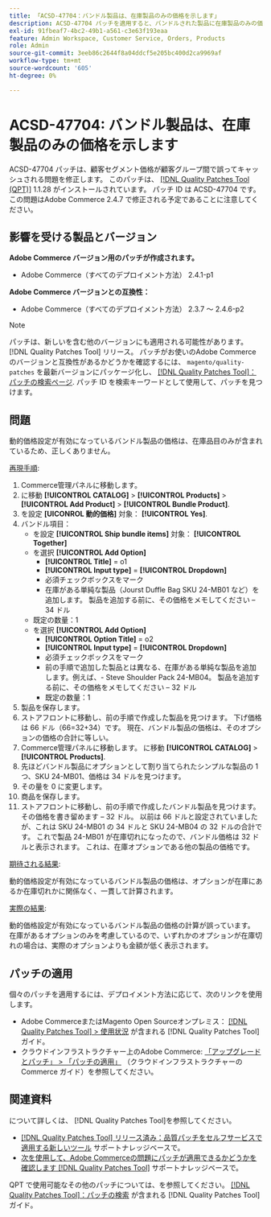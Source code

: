 ```yaml
---
title: 「ACSD-47704：バンドル製品は、在庫製品のみの価格を示します」
description: ACSD-47704 パッチを適用すると、バンドルされた製品に在庫製品のみの価格が表示されるAdobe Commerceの問題が修正されます。
exl-id: 91fbeaf7-4bc2-49b1-a561-c3e63f193eaa
feature: Admin Workspace, Customer Service, Orders, Products
role: Admin
source-git-commit: 3eeb86c2644f8a04ddcf5e205bc400d2ca9969af
workflow-type: tm+mt
source-wordcount: '605'
ht-degree: 0%

---
```


# ACSD-47704: バンドル製品は、在庫製品のみの価格を示します

ACSD-47704 パッチは、顧客セグメント価格が顧客グループ間で誤ってキャッシュされる問題を修正します。 このパッチは、 [[!DNL Quality Patches Tool (QPT)]](/help/announcements/adobe-commerce-announcements/magento-quality-patches-released-new-tool-to-self-serve-quality-patches.md) 1.1.28 がインストールされています。 パッチ ID は ACSD-47704 です。 この問題はAdobe Commerce 2.4.7 で修正される予定であることに注意してください。

## 影響を受ける製品とバージョン

**Adobe Commerce バージョン用のパッチが作成されます。**

* Adobe Commerce（すべてのデプロイメント方法） 2.4.1-p1

**Adobe Commerce バージョンとの互換性：**

* Adobe Commerce（すべてのデプロイメント方法） 2.3.7 ～ 2.4.6-p2

>[!NOTE]
>
>パッチは、新しいを含む他のバージョンにも適用される可能性があります。 [!DNL Quality Patches Tool] リリース。 パッチがお使いのAdobe Commerceのバージョンと互換性があるかどうかを確認するには、 `magento/quality-patches` を最新バージョンにパッケージ化し、 [[!DNL Quality Patches Tool]：パッチの検索ページ](https://experienceleague.adobe.com/tools/commerce-quality-patches/index.html). パッチ ID を検索キーワードとして使用して、パッチを見つけます。

## 問題

動的価格設定が有効になっているバンドル製品の価格は、在庫品目のみが含まれているため、正しくありません。

<u>再現手順</u>:

1. Commerce管理パネルに移動します。
1. に移動 **[!UICONTROL CATALOG]** > **[!UICONTROL Products]** > **[!UICONTROL Add Product]** > **[!UICONTROL Bundle Product]**.
1. を設定 **[UICONROL 動的価格]** 対象： **[!UICONTROL Yes]**.
1. バンドル項目：
   * を設定 **[!UICONTROL Ship bundle items]** 対象： **[!UICONTROL Together]**
   * を選択 **[!UICONTROL Add Option]**
      * **[!UICONTROL Title]** = o1
      * **[!UICONTROL Input type]** = **[!UICONTROL Dropdown]**
      * 必須チェックボックスをマーク
      * 在庫がある単純な製品（Jourst Duffle Bag SKU 24-MB01 など）を追加します。 製品を追加する前に、その価格をメモしてください – 34 ドル
   * 既定の数量：1
   * を選択 **[!UICONTROL Add Option]**
      * **[!UICONTROL Option Title]** = o2
      * **[!UICONTROL Input type]** = **[!UICONTROL Dropdown]**
      * 必須チェックボックスをマーク
      * 前の手順で追加した製品とは異なる、在庫がある単純な製品を追加します。例えば、- Steve Shoulder Pack 24-MB04。 製品を追加する前に、その価格をメモしてください – 32 ドル
      * 既定の数量：1
1. 製品を保存します。
1. ストアフロントに移動し、前の手順で作成した製品を見つけます。 下げ価格は 66 ドル（66=32+34）です。
現在、バンドル製品の価格は、そのオプションの価格の合計に等しい。
1. Commerce管理パネルに移動します。 に移動 **[!UICONTROL CATALOG]** > **[!UICONTROL Products]**.
1. 先ほどバンドル製品にオプションとして割り当てられたシンプルな製品の 1 つ、SKU 24-MB01、価格は 34 ドルを見つけます。
1. その量を 0 に変更します。
1. 商品を保存します。
1. ストアフロントに移動し、前の手順で作成したバンドル製品を見つけます。 その価格を書き留めます – 32 ドル。 以前は 66 ドルと設定されていましたが、これは SKU 24-MB01 の 34 ドルと SKU 24-MB04 の 32 ドルの合計です。 これで製品 24-MB01 が在庫切れになったので、バンドル価格は 32 ドルと表示されます。 これは、在庫オプションである他の製品の価格です。

<u>期待される結果</u>:

動的価格設定が有効になっているバンドル製品の価格は、オプションが在庫にあるか在庫切れかに関係なく、一貫して計算されます。

<u>実際の結果</u>:

動的価格設定が有効になっているバンドル製品の価格の計算が誤っています。 在庫があるオプションのみを考慮しているので、いずれかのオプションが在庫切れの場合は、実際のオプションよりも金額が低く表示されます。

## パッチの適用

個々のパッチを適用するには、デプロイメント方法に応じて、次のリンクを使用します。

* Adobe CommerceまたはMagento Open Sourceオンプレミス： [[!DNL Quality Patches Tool] > 使用状況](https://experienceleague.adobe.com/docs/commerce-operations/tools/quality-patches-tool/usage.html) が含まれる [!DNL Quality Patches Tool] ガイド。
* クラウドインフラストラクチャー上のAdobe Commerce: [「アップグレードとパッチ」 > 「パッチの適用」](https://experienceleague.adobe.com/docs/commerce-cloud-service/user-guide/develop/upgrade/apply-patches.html) （クラウドインフラストラクチャーのCommerce ガイド）を参照してください。

## 関連資料

について詳しくは、 [!DNL Quality Patches Tool]を参照してください。

* [[!DNL Quality Patches Tool] リリース済み：品質パッチをセルフサービスで適用する新しいツール](/help/announcements/adobe-commerce-announcements/magento-quality-patches-released-new-tool-to-self-serve-quality-patches.md) サポートナレッジベースで。
* [次を使用して、Adobe Commerceの問題にパッチが適用できるかどうかを確認します [!DNL Quality Patches Tool]](/help/support-tools/patches-available-in-qpt-tool/check-patch-for-magento-issue-with-magento-quality-patches.md) サポートナレッジベースで。

QPT で使用可能なその他のパッチについては、を参照してください。 [[!DNL Quality Patches Tool]：パッチの検索](https://experienceleague.adobe.com/tools/commerce-quality-patches/index.html) が含まれる [!DNL Quality Patches Tool] ガイド。
